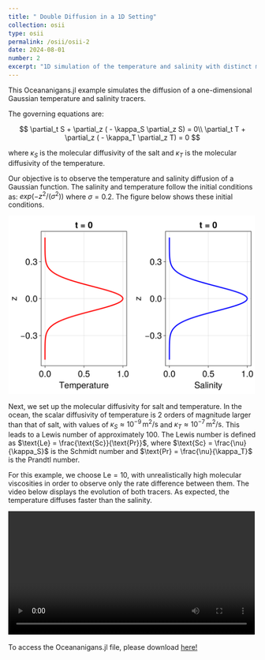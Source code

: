 ```yaml
---
title: " Double Diffusion in a 1D Setting"
collection: osii
type: osii
permalink: /osii/osii-2
date: 2024-08-01
number: 2
excerpt: "1D simulation of the temperature and salinity with distinct molecular diffusivities"
---
```


This Oceananigans.jl example simulates the diffusion of a one-dimensional Gaussian temperature and salinity tracers.

The governing equations are:

$$
\partial_t S + \partial_z ( - \kappa_S \partial_z S) = 0\\
\partial_t T + \partial_z ( - \kappa_T \partial_z T) = 0
$$

where $\kappa_S$ is the molecular diffusivity of the salt and $\kappa_T$ is the molecular diffusivity of the temperature.

Our objective is to observe the temperature and salinity diffusion of a Gaussian function. The salinity and temperature follow the initial conditions as: $exp(-z^2 / (\sigma^2))$ where $\sigma=0.2$. The figure below shows these initial conditions.


<img src="/images/osii/IC_TS.png" width="500">

Next, we set up the molecular diffusivity for salt and temperature. In the ocean, the scalar diffusivity of temperature is 2 orders of magnitude larger than that of salt, with values of $\kappa_S \approx 10^{-9} \, \text{m}^2/\text{s}$ and $\kappa_T \approx 10^{-7} \, \text{m}^2/\text{s}$. This leads to a Lewis number of approximately 100. The Lewis number is defined as $\text{Le} = \frac{\text{Sc}}{\text{Pr}}$, where $\text{Sc} = \frac{\nu}{\kappa_S}$ is the Schmidt number and $\text{Pr} = \frac{\nu}{\kappa_T}$ is the Prandtl number. 


For this example, we choose $\text{Le} =10$, with unrealistically high molecular viscosities in order to observe only the rate difference between them. The video below displays the evolution of both tracers. As expected, the temperature diffuses faster than the salinity.


<video src="/videos/osii/one_dimensional_diffusion_TS.mp4" width="500" controls></video>

To access the Oceananigans.jl file, please download
[here!](http://sofiallende.github.io/files/Exemples/one_dimensional_diffusionTS.jl)

